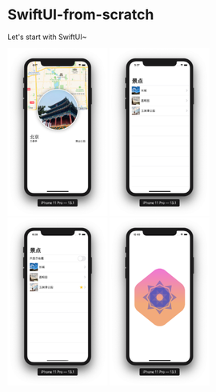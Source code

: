 # SwiftUI-from-scratch

Let's start with SwiftUI~

<img src="first-demo/preview.png" width=200> <img src="first-demo/preview_2.png" width=200> <img src="first-demo/preview_3.png" width=200> <img src="first-demo/preview_4.png" width=200>
